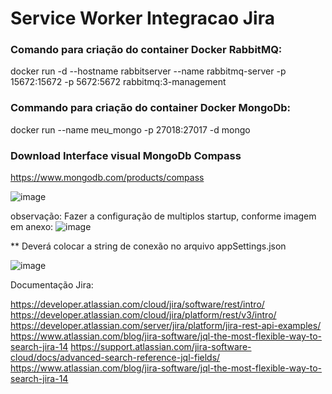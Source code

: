 # Service Worker Integracao Jira

### Comando para criação do container Docker RabbitMQ:

docker run -d --hostname rabbitserver --name rabbitmq-server -p 15672:15672 -p 5672:5672 rabbitmq:3-management

### Commando para criação do container Docker MongoDb:

docker run --name meu_mongo -p 27018:27017 -d mongo

### Download Interface visual MongoDb Compass
https://www.mongodb.com/products/compass

![image](https://user-images.githubusercontent.com/31323149/147807383-6e0f3899-2378-4e72-9337-7b2f29fe5f22.png)



observação: Fazer a configuração de multiplos startup, conforme imagem em anexo:
![image](https://user-images.githubusercontent.com/31323149/147634778-9df10dd0-8f8f-421b-8efd-2e5c6d3fa8a3.png)


** Deverá colocar a string de conexão no arquivo appSettings.json

![image](https://user-images.githubusercontent.com/31323149/147807147-a988bc6f-d9b6-4150-8663-8bc3b69a56f8.png)




Documentação Jira:

https://developer.atlassian.com/cloud/jira/software/rest/intro/
https://developer.atlassian.com/cloud/jira/platform/rest/v3/intro/
https://developer.atlassian.com/server/jira/platform/jira-rest-api-examples/
https://www.atlassian.com/blog/jira-software/jql-the-most-flexible-way-to-search-jira-14
https://support.atlassian.com/jira-software-cloud/docs/advanced-search-reference-jql-fields/
https://www.atlassian.com/blog/jira-software/jql-the-most-flexible-way-to-search-jira-14
